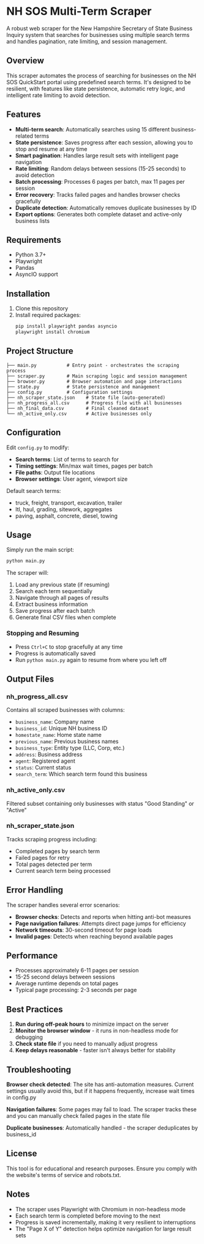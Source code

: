 # NH SOS Multi-Term Scraper

A robust web scraper for the New Hampshire Secretary of State Business Inquiry system that searches for businesses using multiple search terms and handles pagination, rate limiting, and session management.

## Overview

This scraper automates the process of searching for businesses on the NH SOS QuickStart portal using predefined search terms. It's designed to be resilient, with features like state persistence, automatic retry logic, and intelligent rate limiting to avoid detection.

## Features

- **Multi-term search**: Automatically searches using 15 different business-related terms
- **State persistence**: Saves progress after each session, allowing you to stop and resume at any time
- **Smart pagination**: Handles large result sets with intelligent page navigation
- **Rate limiting**: Random delays between sessions (15-25 seconds) to avoid detection
- **Batch processing**: Processes 6 pages per batch, max 11 pages per session
- **Error recovery**: Tracks failed pages and handles browser checks gracefully
- **Duplicate detection**: Automatically removes duplicate businesses by ID
- **Export options**: Generates both complete dataset and active-only business lists

## Requirements

- Python 3.7+
- Playwright
- Pandas
- AsyncIO support

## Installation

1. Clone this repository
2. Install required packages:
   ```bash
   pip install playwright pandas asyncio
   playwright install chromium
   ```

## Project Structure

```
├── main.py           # Entry point - orchestrates the scraping process
├── scraper.py        # Main scraping logic and session management
├── browser.py        # Browser automation and page interactions
├── state.py          # State persistence and management
├── config.py         # Configuration settings
├── nh_scraper_state.json    # State file (auto-generated)
├── nh_progress_all.csv      # Progress file with all businesses
├── nh_final_data.csv        # Final cleaned dataset
└── nh_active_only.csv       # Active businesses only
```

## Configuration

Edit `config.py` to modify:

- **Search terms**: List of terms to search for
- **Timing settings**: Min/max wait times, pages per batch
- **File paths**: Output file locations
- **Browser settings**: User agent, viewport size

Default search terms:
- truck, freight, transport, excavation, trailer
- ltl, haul, grading, sitework, aggregates
- paving, asphalt, concrete, diesel, towing

## Usage

Simply run the main script:

```bash
python main.py
```

The scraper will:
1. Load any previous state (if resuming)
2. Search each term sequentially
3. Navigate through all pages of results
4. Extract business information
5. Save progress after each batch
6. Generate final CSV files when complete

### Stopping and Resuming

- Press `Ctrl+C` to stop gracefully at any time
- Progress is automatically saved
- Run `python main.py` again to resume from where you left off

## Output Files

### nh_progress_all.csv
Contains all scraped businesses with columns:
- `business_name`: Company name
- `business_id`: Unique NH business ID
- `homestate_name`: Home state name
- `previous_name`: Previous business names
- `business_type`: Entity type (LLC, Corp, etc.)
- `address`: Business address
- `agent`: Registered agent
- `status`: Current status
- `search_term`: Which search term found this business

### nh_active_only.csv
Filtered subset containing only businesses with status "Good Standing" or "Active"

### nh_scraper_state.json
Tracks scraping progress including:
- Completed pages by search term
- Failed pages for retry
- Total pages detected per term
- Current search term being processed

## Error Handling

The scraper handles several error scenarios:
- **Browser checks**: Detects and reports when hitting anti-bot measures
- **Page navigation failures**: Attempts direct page jumps for efficiency
- **Network timeouts**: 30-second timeout for page loads
- **Invalid pages**: Detects when reaching beyond available pages

## Performance

- Processes approximately 6-11 pages per session
- 15-25 second delays between sessions
- Average runtime depends on total pages
- Typical page processing: 2-3 seconds per page

## Best Practices

1. **Run during off-peak hours** to minimize impact on the server
2. **Monitor the browser window** - it runs in non-headless mode for debugging
3. **Check state file** if you need to manually adjust progress
4. **Keep delays reasonable** - faster isn't always better for stability

## Troubleshooting

**Browser check detected**: The site has anti-automation measures. Current settings usually avoid this, but if it happens frequently, increase wait times in config.py

**Navigation failures**: Some pages may fail to load. The scraper tracks these and you can manually check failed pages in the state file

**Duplicate businesses**: Automatically handled - the scraper deduplicates by business_id

## License

This tool is for educational and research purposes. Ensure you comply with the website's terms of service and robots.txt.

## Notes

- The scraper uses Playwright with Chromium in non-headless mode
- Each search term is completed before moving to the next
- Progress is saved incrementally, making it very resilient to interruptions
- The "Page X of Y" detection helps optimize navigation for large result sets